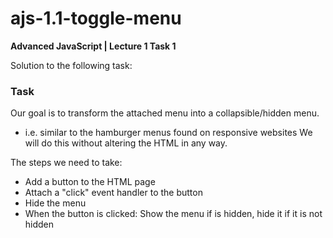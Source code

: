 # ajs-1.1-toggle-menu
**Advanced JavaScript | Lecture 1 Task 1**

Solution to the following task:

### Task

Our goal is to transform the attached menu into a collapsible/hidden menu.
- i.e. similar to the hamburger menus found on responsive websites We will do this without altering the HTML in any way.

The steps we need to take:
- Add a button to the HTML page
- Attach a "click" event handler to the button
- Hide the menu
- When the button is clicked:
    Show the menu if is hidden, hide it if it is not hidden
